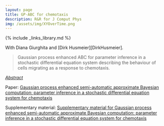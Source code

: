```yaml
---
layout: page
title: GP-ABC for chemotaxis
description: R&R for J Comput Phys
img: /assets/img/XYOverTime.png
---
```

{% include _links_library.md %}

<script type="text/javascript">
 function showhide(id) {
    var e = document.getElementById(id);
    e.style.display = (e.style.display == 'block') ? 'none' : 'block';
 }
</script>
   
With Diana Giurghita and [Dirk Husmeier][DirkHusmeier].

> Gaussian process enhanced ABC for parameter inference in a stochastic differential equation system describing the behaviour of cells migrating as a response to chemotaxis.

<i class="fa fa-sticky-note" aria-hidden="true"></i> <a href="javascript:showhide('pcp')">_Abstract_</a>
<div id="pcp" style="display:none;">
<p>  <div style="font-size:0.85em; text-align: justify;">Chemotaxis is a type of cell movement in response to a chemical stimulus which
plays a key role in multiple biophysical processes, such as embryogenesis and wound healing, and which is crucial for understanding metastasis in cancer
research. In the literature, chemotaxis has been modelled using biophysical models based on systems of nonlinear stochastic partial differential equations
(NSPDEs), which are known to be challenging for statistical inference due to the intractability of the associated likelihood and the high computational costs of their numerical integration. Therefore, data analysis in this context has been limited to comparing predictions from NSPDE models to laboratory data using simple descriptive statistics. We present a statistically rigorous framework for parameter estimation in complex biophysical systems described by NSPDEs such as the one of chemotaxis. We adopt a likelihood-free approach based on approximate Bayesian computations with sequential Monte Carlo (ABC-SMC)which allows for circumventing the intractability of the likelihood. To find informative summary statistics, crucial for the performance of ABC, we propose to use a Gaussian process (GP) regression model. The interpolation provided by the GP regression turns out useful on its own merits: it relatively accurately estimates the parameters of the NSPDE model and allows for uncertainty quantification, at a very low computational cost. Our proposed methodology allows for a considerable part of computations to be completed before having observed any data, providing a practical toolbox to experimental scientists whose modes of operation frequently involve experiments and inference taking place at distinct points in time. In an application to externally provided synthetic data we demonstrate that the correction provided by ABC-SMC is essential for accurate estimation of some of the NSPDE model parameters and for more flexible uncertainty quantification.
</div> </p>
</div>

<i class="fa fa-download fa-ld" aria-hidden="true"></i> Paper: <a class="page-link" href="{{ '/research/Borowska, Giurghita, Husmeier - Gaussian process enhanced semi-automatic approximate Bayesian computation.pdf' | prepend: site.baseurl | prepend: site.url }}">Gaussian process enhanced semi-automatic approximate Bayesian computation: parameter inference in a stochastic differential equation system for chemotaxis</a> 

<i class="fa fa-download fa-ld" aria-hidden="true"></i> Supplementary material: <a class="page-link" href="{{ '/research/Borowska, Giurghita, Husmeier - Supplementary material for Gaussian process enhanced semi-automatic approximate Bayesian computation' | prepend: site.baseurl | prepend: site.url }}">Supplementary material for Gaussian process enhanced semi-automatic approximate Bayesian computation: parameter inference in a stochastic differential equation system for chemotaxis</a> 